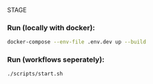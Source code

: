 STAGE
### Run (locally with docker):
```bash
docker-compose --env-file .env.dev up --build
```

### Run (workflows seperately):
```bash
./scripts/start.sh
```
